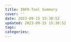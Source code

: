 ```yaml
---
title: INFO-Tool Summary
cover: ''
date: 2023-09-15 15:30:52
updated: 2023-09-15 15:30:52
tags:
categories:
---
```

